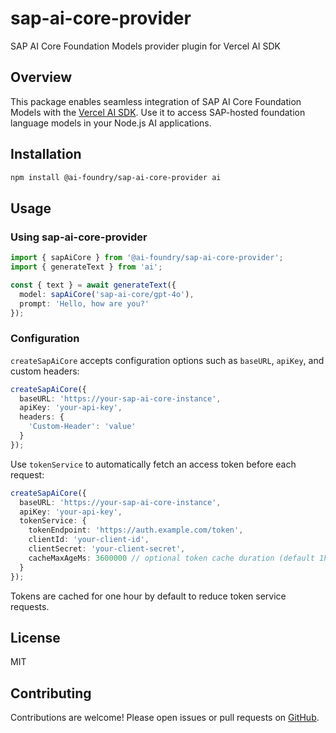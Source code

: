# sap-ai-core-provider

SAP AI Core Foundation Models provider plugin for Vercel AI SDK

## Overview

This package enables seamless integration of SAP AI Core Foundation Models with the [Vercel AI SDK](https://sdk.vercel.ai/). Use it to access SAP-hosted foundation language models in your Node.js AI applications.

## Installation

```sh
npm install @ai-foundry/sap-ai-core-provider ai
```

## Usage

### Using sap-ai-core-provider

```ts
import { sapAiCore } from '@ai-foundry/sap-ai-core-provider';
import { generateText } from 'ai';

const { text } = await generateText({
  model: sapAiCore('sap-ai-core/gpt-4o'),
  prompt: 'Hello, how are you?'
});
```

### Configuration

`createSapAiCore` accepts configuration options such as `baseURL`, `apiKey`, and custom headers:

```ts
createSapAiCore({
  baseURL: 'https://your-sap-ai-core-instance',
  apiKey: 'your-api-key',
  headers: {
    'Custom-Header': 'value'
  }
});
```

Use `tokenService` to automatically fetch an access token before each request:

```ts
createSapAiCore({
  baseURL: 'https://your-sap-ai-core-instance',
  apiKey: 'your-api-key',
  tokenService: {
    tokenEndpoint: 'https://auth.example.com/token',
    clientId: 'your-client-id',
    clientSecret: 'your-client-secret',
    cacheMaxAgeMs: 3600000 // optional token cache duration (default 1h)
  }
});
```

Tokens are cached for one hour by default to reduce token service requests.

## License

MIT

## Contributing

Contributions are welcome! Please open issues or pull requests on [GitHub](https://github.com/adrianhdezm/sap-ai-core-provider).
